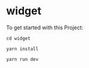 # widget

To get started with this Project:

```
cd widget
```

```
yarn install
```


```
yarn run dev
```

